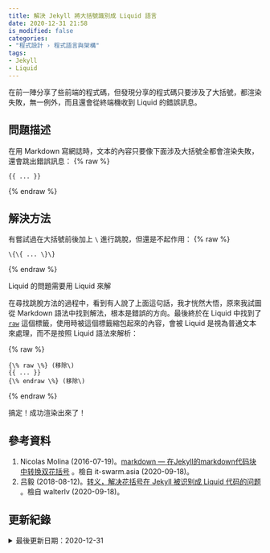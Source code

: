 ```yaml
---
title: 解決 Jekyll 將大括號識別成 Liquid 語言
date: 2020-12-31 21:58
is_modified: false
categories:
- "程式設計 › 程式語言與架構"
tags:
- Jekyll
- Liquid
--- 
```


在前一陣分享了些前端的程式碼，但發現分享的程式碼只要涉及了大括號，都渲染失敗，無一例外，而且還會從終端機收到 Liquid 的錯誤訊息。

<!--more-->


## 問題描述
在用 Markdown 寫網誌時，文本的內容只要像下面涉及大括號全都會渲染失敗，還會跳出錯誤訊息：
{% raw %}
```
{{ ... }}
```
{% endraw %}



## 解決方法
有嘗試過在大括號前後加上 `\` 進行跳脫，但還是不起作用：
{% raw %}
```
\{\{ ... \}\} 
```
{% endraw %}

<p class="paragraph-spacing"></p>

<div class="blockquote-center">Liquid 的問題需要用 Liquid 來解</div>

在尋找跳脫方法的過程中，看到有人說了上面這句話，我才恍然大悟，原來我試圖從 Markdown 語法中找到解法，根本是錯誤的方向。最後終於在 Liquid 中找到了  [`raw`](https://shopify.github.io/liquid/tags/raw/) 這個標籤，使用時被這個標籤縮包起來的內容，會被 Liquid 是視為普通文本來處理，而不是按照 Liquid 語法來解析：

{% raw %}
```
{\% raw \%} (移除\)
{{ ... }}
{\% endraw \%} (移除\)
```
{% endraw %}

搞定！成功渲染出來了！



## 參考資料 
1. Nicolas Molina (2016-07-19)。[markdown — 在Jekyll的markdown代码块中转换双花括号](https://www.it-swarm.asia/zh/markdown/%e5%9c%a8jekyll%e7%9a%84markdown%e4%bb%a3%e7%a0%81%e5%9d%97%e4%b8%ad%e8%bd%ac%e6%8d%a2%e5%8f%8c%e8%8a%b1%e6%8b%ac%e5%8f%b7/1047233674/) 。檢自 it-swarm.asia (2020-09-18)。
2. 吕毅 (2018-08-12)。[转义，解决花括号在 Jekyll 被识别成 Liquid 代码的问题](https://blog.walterlv.com/post/jekyll/raw-in-jekyll.html) 。檢自 walterlv (2020-09-18)。



## 更新紀錄
<details class="update_stamp">
  <summary>最後更新日期：2020-12-31</summary>
  <ul>
    <li>2020-12-31 發布</li>
    <li>2020-09-18 完稿</li>
    <li>2020-09-18 起稿</li>
  </ul>
</details>